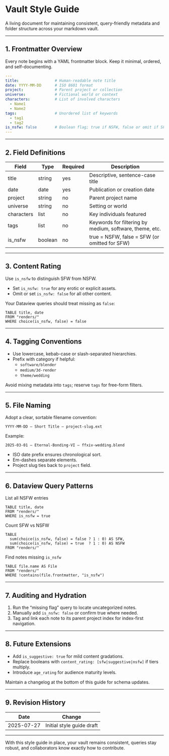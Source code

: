 # Vault Style Guide

A living document for maintaining consistent, query-friendly metadata and folder structure across your markdown vault.

---

## 1. Frontmatter Overview

Every note begins with a YAML frontmatter block. Keep it minimal, ordered, and self-documenting.

```yaml
---
title:                # Human-readable note title
date: YYYY-MM-DD      # ISO 8601 format
project:              # Parent project or collection
universe:             # Fictional world or context
characters:           # List of involved characters
  - Name1
  - Name2
tags:                 # Unordered list of keywords
  - tag1
  - tag2
is_nsfw: false        # Boolean flag; true if NSFW, false or omit if SFW
---
```

---

## 2. Field Definitions

|Field|Type|Required|Description|
|---|---|---|---|
|title|string|yes|Descriptive, sentence-case title|
|date|date|yes|Publication or creation date|
|project|string|no|Parent project name|
|universe|string|no|Setting or world|
|characters|list|no|Key individuals featured|
|tags|list|no|Keywords for filtering by medium, software, theme, etc.|
|is_nsfw|boolean|no|true = NSFW, false = SFW (or omitted for SFW)|

---

## 3. Content Rating

Use `is_nsfw` to distinguish SFW from NSFW.

- Set `is_nsfw: true` for any erotic or explicit assets.
- Omit or set `is_nsfw: false` for all other content.

Your Dataview queries should treat missing as `false`:

```dataview
TABLE title, date
FROM "renders/"
WHERE choice(is_nsfw, false) = false
```

---

## 4. Tagging Conventions

- Use lowercase, kebab-case or slash-separated hierarchies.
- Prefix with category if helpful:
    - `software/blender`
    - `medium/3d-render`
    - `theme/wedding`

Avoid mixing metadata into `tags`; reserve `tags` for free-form filters.

---

## 5. File Naming

Adopt a clear, sortable filename convention:

`YYYY-MM-DD — Short Title — project-slug.ext`

Example:

```
2025-03-01 — Eternal-Bonding-VI — ffxiv-wedding.blend
```

- ISO date prefix ensures chronological sort.
- Em-dashes separate elements.
- Project slug ties back to `project` field.

---

## 6. Dataview Query Patterns

List all NSFW entries

```dataview
TABLE title, date 
FROM "renders/" 
WHERE is_nsfw = true
```

Count SFW vs NSFW

```dataview
TABLE 
  sum(choice(is_nsfw, false) = false ? 1 : 0) AS SFW,
  sum(choice(is_nsfw, false) = true  ? 1 : 0) AS NSFW
FROM "renders/"
```

Find notes missing `is_nsfw`

```dataview
TABLE file.name AS File 
FROM "renders/" 
WHERE !contains(file.frontmatter, "is_nsfw")
```

---

## 7. Auditing and Hydration

1. Run the “missing flag” query to locate uncategorized notes.
2. Manually add `is_nsfw: false` or confirm true where needed.
3. Tag and link each note to its parent project index for index-first navigation.

---

## 8. Future Extensions

- Add `is_suggestive: true` for mild content gradations.
- Replace booleans with `content_rating: [sfw|suggestive|nsfw]` if tiers multiply.
- Introduce `age_rating` for audience maturity levels.

Maintain a changelog at the bottom of this guide for schema updates.

---

## 9. Revision History

|Date|Change|
|---|---|
|2025-07-27|Initial style guide draft|

---

With this style guide in place, your vault remains consistent, queries stay robust, and collaborators know exactly how to contribute.